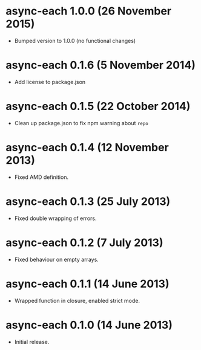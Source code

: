 # async-each 1.0.0 (26 November 2015)
* Bumped version to 1.0.0 (no functional changes)

# async-each 0.1.6 (5 November 2014)
* Add license to package.json

# async-each 0.1.5 (22 October 2014)
* Clean up package.json to fix npm warning about `repo`

# async-each 0.1.4 (12 November 2013)
* Fixed AMD definition.

# async-each 0.1.3 (25 July 2013)
* Fixed double wrapping of errors.

# async-each 0.1.2 (7 July 2013)
* Fixed behaviour on empty arrays.

# async-each 0.1.1 (14 June 2013)
* Wrapped function in closure, enabled strict mode.

# async-each 0.1.0 (14 June 2013)
* Initial release.
